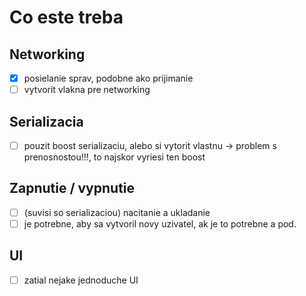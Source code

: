 # Co este treba

## Networking
- [x] posielanie sprav, podobne ako prijimanie
- [ ] vytvorit vlakna pre networking

## Serializacia
- [ ] pouzit boost serializaciu, alebo si vytorit vlastnu -> problem s prenosnostou!!!, to najskor vyriesi ten boost

## Zapnutie / vypnutie
- [ ] (suvisi so serializaciou) nacitanie a ukladanie
- [ ] je potrebne, aby sa vytvoril novy uzivatel, ak je to potrebne a pod.

## UI
- [ ] zatial nejake jednoduche UI